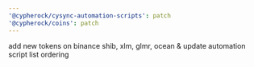```yaml
---
'@cypherock/cysync-automation-scripts': patch
'@cypherock/coins': patch
---
```


add new tokens on binance shib, xlm, glmr, ocean & update automation script list ordering
